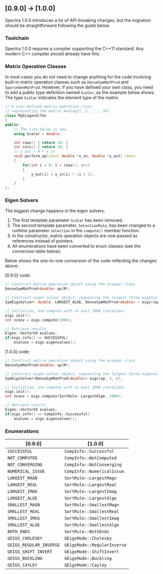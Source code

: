 ## [0.9.0] → [1.0.0]

Spectra 1.0.0 introduces a lot of API-breaking changes, but the migration
should be straightforward following the guide below.

### Toolchain

Spectra 1.0.0 requires a compiler supporting the C++11 standard.
Any modern C++ compiler should already have this.

### Matrix Operation Classes

In most cases you do not need to change anything for the code involving
built-in matrix operation classes such as `DenseSymMatProd` and
`SparseGenMatProd`. However, if you have defined your own class, you
need to add a public type definition named `Scalar`, as the example
below shows. The type `Scalar` indicates the element type of the matrix.

```cpp
// A user-defined matrix operation class
// representing the matrix A=diag(1, 2, ..., 10)
class MyDiagonalTen
{
public:
    // The line below is new
    using Scalar = double;

    int rows() { return 10; }
    int cols() { return 10; }
    // y_out = M * x_in
    void perform_op(const double *x_in, double *y_out) const
    {
        for(int i = 0; i < rows(); i++)
        {
            y_out[i] = x_in[i] * (i + 1);
        }
    }
};
```

### Eigen Solvers

The biggest change happens in the eigen solvers:

1. The first template parameter `Scalar` has been removed.
2. The second template parameter, `SelectionRule`, has been changed to
   a runtime parameter `selection` in the `compute()` member function.
3. In the constructor, matrix operation objects are now passed as
   references instead of pointers.
4. All enumerations have been converted to enum classes (see the
   conversion table below).

Below shows the one-to-one conversion of the code reflecting the
changes above:

[0.9.0] code:
```cpp
// Construct matrix operation object using the wrapper class
DenseSymMatProd<double> op(M);

// Construct eigen solver object, requesting the largest three eigenvalues
SymEigsSolver< double, LARGEST_ALGE, DenseSymMatProd<double> > eigs(&op, 3, 6);

// Initialize, and compute with at most 1000 iterations
eigs.init();
int nconv = eigs.compute(1000);

// Retrieve results
Eigen::VectorXd evalues;
if(eigs.info() == SUCCESSFUL)
    evalues = eigs.eigenvalues();
```

[1.0.0] code:
```cpp
// Construct matrix operation object using the wrapper class
DenseSymMatProd<double> op(M);

// Construct eigen solver object, requesting the largest three eigenvalues
SymEigsSolver<DenseSymMatProd<double>> eigs(op, 3, 6);

// Initialize, and compute with at most 1000 iterations
eigs.init();
int nconv = eigs.compute(SortRule::LargestAlge, 1000);

// Retrieve results
Eigen::VectorXd evalues;
if(eigs.info() == CompInfo::Successful)
    evalues = eigs.eigenvalues();
```

### Enumerations

| [0.9.0]                 | [1.0.0]                     |
|-------------------------|-----------------------------|
| `SUCCESSFUL`            | `CompInfo::Successful`      |
| `NOT_COMPUTED`          | `CompInfo::NotComputed`     |
| `NOT_CONVERGING`        | `CompInfo::NotConverging`   |
| `NUMERICAL_ISSUE`       | `CompInfo::NumericalIssue`  |
| `LARGEST_MAGN`          | `SortRule::LargestMagn`     |
| `LARGEST_REAL`          | `SortRule::LargestReal`     |
| `LARGEST_IMAG`          | `SortRule::LargestImag`     |
| `LARGEST_ALGE`          | `SortRule::LargestAlge`     |
| `SMALLEST_MAGN`         | `SortRule::SmallestMagn`    |
| `SMALLEST_REAL`         | `SortRule::SmallestReal`    |
| `SMALLEST_IMAG`         | `SortRule::SmallestImag`    |
| `SMALLEST_ALGE`         | `SortRule::SmallestAlge`    |
| `BOTH_ENDS`             | `SortRule::BothEnds`        |
| `GEIGS_CHOLESKY`        | `GEigsMode::Cholesky`       |
| `GEIGS_REGULAR_INVERSE` | `GEigsMode::RegularInverse` |
| `GEIGS_SHIFT_INVERT`    | `GEigsMode::ShiftInvert`    |
| `GEIGS_BUCKLING`        | `GEigsMode::Buckling`       |
| `GEIGS_CAYLEY`          | `GEigsMode::Cayley`         |
